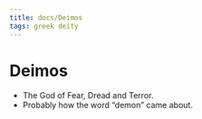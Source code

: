 ```yaml
---
title: docs/Deimos
tags: greek deity
---
```


# Deimos 
- The God of Fear, Dread and Terror.
- Probably how the word “demon” came about.